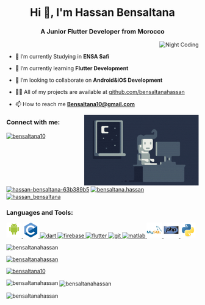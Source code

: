<h1 align="center">Hi 👋, I'm Hassan Bensaltana</h1>
<h3 align="center">A Junior Flutter Developer from Morocco</h3>


<img alt="Night Coding" src="https://user-images.githubusercontent.com/88105077/157883808-762a27a1-c1c5-447c-80a1-fb892f511393.png" align="right" style="max-width: 100%;">


<br/>


- 🔭 I’m currently Studying in **ENSA Safi**

- 🌱 I’m currently learning **Flutter Development**

- 👯 I’m looking to collaborate on **Android&iOS Development**

- 👨‍💻 All of my projects are available at [github.com/bensaltanahassan](github.com/bensaltanahassan)

- 📫 How to reach me **Bensaltana10@gmail.com**

<img alt="Night Coding" src="https://raw.githubusercontent.com/AVS1508/AVS1508/master/assets/Night-Coding.gif" align="right" style="max-width: 100%;">

<h3 align="left">Connect with me:</h3>
<p align="left">
<a href="https://twitter.com/bensaltana10" target="blank"><img align="center" src="https://raw.githubusercontent.com/rahuldkjain/github-profile-readme-generator/master/src/images/icons/Social/twitter.svg" alt="bensaltana10" height="30" width="40" /></a>
<a href="https://linkedin.com/in/hassan-bensaltana-63b389b5" target="blank"><img align="center" src="https://raw.githubusercontent.com/rahuldkjain/github-profile-readme-generator/master/src/images/icons/Social/linked-in-alt.svg" alt="hassan-bensaltana-63b389b5" height="30" width="40" /></a>
<a href="https://fb.com/bensaltana.hassan" target="blank"><img align="center" src="https://raw.githubusercontent.com/rahuldkjain/github-profile-readme-generator/master/src/images/icons/Social/facebook.svg" alt="bensaltana.hassan" height="30" width="40" /></a>
<a href="https://instagram.com/hassan_bensaltana" target="blank"><img align="center" src="https://raw.githubusercontent.com/rahuldkjain/github-profile-readme-generator/master/src/images/icons/Social/instagram.svg" alt="hassan_bensaltana" height="30" width="40" /></a>
</p>



<h3 align="left">Languages and Tools:</h3>
<p align="left"> <a href="https://developer.android.com" target="_blank" rel="noreferrer"> <img src="https://raw.githubusercontent.com/devicons/devicon/master/icons/android/android-original-wordmark.svg" alt="android" width="40" height="40"/> </a> <a href="https://www.cprogramming.com/" target="_blank" rel="noreferrer"> <img src="https://raw.githubusercontent.com/devicons/devicon/master/icons/c/c-original.svg" alt="c" width="40" height="40"/> </a> <a href="https://dart.dev" target="_blank" rel="noreferrer"> <img src="https://www.vectorlogo.zone/logos/dartlang/dartlang-icon.svg" alt="dart" width="40" height="40"/> </a> <a href="https://firebase.google.com/" target="_blank" rel="noreferrer"> <img src="https://www.vectorlogo.zone/logos/firebase/firebase-icon.svg" alt="firebase" width="40" height="40"/> </a> <a href="https://flutter.dev" target="_blank" rel="noreferrer"> <img src="https://www.vectorlogo.zone/logos/flutterio/flutterio-icon.svg" alt="flutter" width="40" height="40"/> </a> <a href="https://git-scm.com/" target="_blank" rel="noreferrer"> <img src="https://www.vectorlogo.zone/logos/git-scm/git-scm-icon.svg" alt="git" width="40" height="40"/> </a> <a href="https://www.mathworks.com/" target="_blank" rel="noreferrer"> <img src="https://upload.wikimedia.org/wikipedia/commons/2/21/Matlab_Logo.png" alt="matlab" width="40" height="40"/> </a> <a href="https://www.mysql.com/" target="_blank" rel="noreferrer"> <img src="https://raw.githubusercontent.com/devicons/devicon/master/icons/mysql/mysql-original-wordmark.svg" alt="mysql" width="40" height="40"/> </a> <a href="https://www.php.net" target="_blank" rel="noreferrer"> <img src="https://raw.githubusercontent.com/devicons/devicon/master/icons/php/php-original.svg" alt="php" width="40" height="40"/> </a> <a href="https://www.python.org" target="_blank" rel="noreferrer"> <img src="https://raw.githubusercontent.com/devicons/devicon/master/icons/python/python-original.svg" alt="python" width="40" height="40"/> </a> </p>


<p align="left"> <img src="https://komarev.com/ghpvc/?username=bensaltanahassan&label=Profile%20views&color=0e75b6&style=flat" alt="bensaltanahassan" /> </p>

<p align="left"> <a href="https://github.com/ryo-ma/github-profile-trophy"><img src="https://github-profile-trophy.vercel.app/?username=bensaltanahassan" alt="bensaltanahassan" /></a> </p>

<p align="left"> <a href="https://twitter.com/bensaltana10" target="blank"><img src="https://img.shields.io/twitter/follow/bensaltana10?logo=twitter&style=for-the-badge" alt="bensaltana10" /></a> </p>

<p><img align="left" src="https://github-readme-stats.vercel.app/api/top-langs?username=bensaltanahassan&show_icons=true&locale=en&layout=compact" alt="bensaltanahassan" /></p>

<p>&nbsp;<img align="center" src="https://github-readme-stats.vercel.app/api?username=bensaltanahassan&show_icons=true&locale=en" alt="bensaltanahassan" /></p>

<p><img align="center" src="https://github-readme-streak-stats.herokuapp.com/?user=bensaltanahassan&" alt="bensaltanahassan" /></p>
